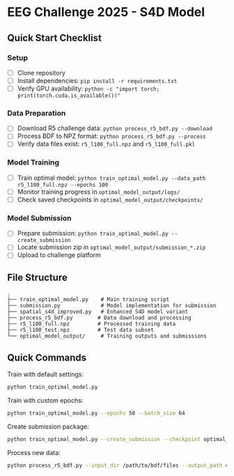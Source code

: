# EEG Challenge 2025 - S4D Model

## Quick Start Checklist

### Setup
- [ ] Clone repository
- [ ] Install dependencies: `pip install -r requirements.txt`
- [ ] Verify GPU availability: `python -c "import torch; print(torch.cuda.is_available())"`

### Data Preparation
- [ ] Download R5 challenge data: `python process_r5_bdf.py --download`
- [ ] Process BDF to NPZ format: `python process_r5_bdf.py --process`
- [ ] Verify data files exist: `r5_l100_full.npz` and `r5_l100_full.pkl`

### Model Training
- [ ] Train optimal model: `python train_optimal_model.py --data_path r5_l100_full.npz --epochs 100`
- [ ] Monitor training progress in `optimal_model_output/logs/`
- [ ] Check saved checkpoints in `optimal_model_output/checkpoints/`

### Model Submission
- [ ] Prepare submission: `python train_optimal_model.py --create_submission`
- [ ] Locate submission zip in `optimal_model_output/submission_*.zip`
- [ ] Upload to challenge platform

## File Structure
```
.
├── train_optimal_model.py    # Main training script
├── submission.py             # Model implementation for submission
├── spatial_s4d_improved.py   # Enhanced S4D model variant
├── process_r5_bdf.py        # Data download and processing
├── r5_l100_full.npz         # Processed training data
├── r5_l100_test.npz         # Test data subset
└── optimal_model_output/     # Training outputs and submissions
```

## Quick Commands

Train with default settings:
```bash
python train_optimal_model.py
```

Train with custom epochs:
```bash
python train_optimal_model.py --epochs 50 --batch_size 64
```

Create submission package:
```bash
python train_optimal_model.py --create_submission --checkpoint optimal_model_output/checkpoints/best_model.pt
```

Process new data:
```bash
python process_r5_bdf.py --input_dir /path/to/bdf/files --output_path custom_data.npz
```